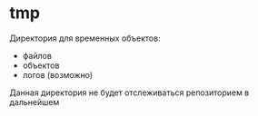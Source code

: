 # tmp
Директория для временных объектов:
- файлов
- объектов
- логов (возможно)

Данная директория не будет отслеживаться репозиторием в дальнейшем

